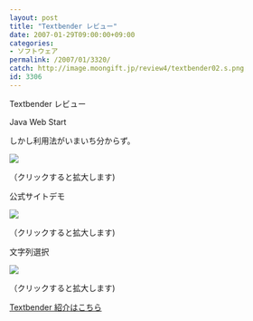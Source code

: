 ```yaml
---
layout: post
title: "Textbender レビュー"
date: 2007-01-29T09:00:00+09:00
categories:
- ソフトウェア
permalink: /2007/01/3320/
catch: http://image.moongift.jp/review4/textbender02.s.png
id: 3306
---
```

Textbender レビュー  
<!--more-->

Java Web Start

  

しかし利用法がいまいち分からず。

  

[![](http://image.moongift.jp/review4/textbender01.s.png)](http://image.moongift.jp/review4/textbender01.png)  
  
（クリックすると拡大します)

  

公式サイトデモ

  

[![](http://image.moongift.jp/review4/textbender02.s.png)](http://image.moongift.jp/review4/textbender02.png)  
  
（クリックすると拡大します)

  

文字列選択

  

[![](http://image.moongift.jp/review4/textbender03.s.png)](http://image.moongift.jp/review4/textbender03.png)  
  
（クリックすると拡大します)

  

[Textbender 紹介はこちら](http://oss.moongift.jp/intro/i-3317.html)


